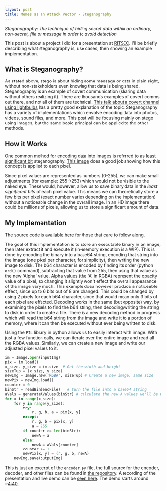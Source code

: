 ```yaml
---
layout: post
title: Memes as an Attack Vector - Steganography
---
```


*Steganography: The technique of hiding secret data within an ordinary, non-secret, file or message in order to avoid detection*  

This post is about a project I did for a presentation at [RITSEC](www.ritsec.club). I'll be briefly describing what steganography is, use cases, then showing an example implementation.  

## What is Steganography? 

As stated above, stego is about hiding some message or data in plain sight, without non-stakeholders even knowing that data is being shared. Steganography is an example of covert communication (sharing data without others realizing it).  There are thousands examples of covert comms out there, and not all of them are technical. [This talk about a covert channel using lightbulbs](https://www.youtube.com/watch?v=5QCOE8R9bxY) has a pretty good explanation of the topic. Steganography has a variety of implementations which envolve encoding data into photos, videos, sound files, and more. This post will be focusing mainly on stego using images, but the same basic principal can be applied to the other methods.  

## How it Works  

One common method for encoding data into images is referred to as [least significant bit](https://pdfs.semanticscholar.org/c07b/e5a1a6f72efcb0d06a642491ee55d6630585.pdf) steganography.  [This image](https://crypto.stackexchange.com/questions/63450/why-doesnt-steganography-increase-the-size-of-an-uncompressed-image) does a good job showing how this concept is applied to each pixel. 

Since pixel values are represented as numbers (0-255), we can make small adjustments (for example: 255->253) which would not be visible to the naked eye.  These would, however, allow us to save binary data in the *least significant bits* of each pixel value.  This means we can theoretically store a few bits per pixel (exact number varies depending on the implementation) without a noticeable change in the overall image.  In an HD image there could be millions of pixels, allowing us to store a significant amount of data.  

## My Implementation 

The source code is [available here](https://github.com/degenerat3/plainsight) for those that care to follow along.  

The goal of this implementation is to store an executable binary in an image, then later extract it and execute it (in-memory execution is a WIP). This is done by encoding the binary into a base64 string, encoding that string into the image (one pixel per character, for simplicity), then writing the new image to disk.  The b64 character is encoded by finding its order (python `ord()` command), subtracting that value from 255, then using that value as the new 'Alpha' value. Alpha values (the 'A' in RGBA) represent the opacity value of a pixel, so changing it slightly won't effect the overall appearance of the image very much. This example does however produce a noticeable effect, since up to 6 bits out of 8 are changed. This could be changed by using 2 pixels for each b64 character, since that would mean only 3 bits of each pixel are effected. Decoding works in the same (but opposite) way, by examining the pixels to find the b64 string, then decoding/writing the string to disk in order to create a file.  There is a new decoding method in progress which will read the b64 string from the image and write it to a portion of memory, where it can then be executed without ever being written to disk.    

Using the `PIL` library in python allows us to easily interact with image.  With just a few function calls, we can iterate over the entire image and read all the RGBA values. Similarly, we can create a new image and write our adjusted pixel values to it.  

```python
im = Image.open(inputImg)
pix = im.load()
x_size, y_size = im.size  # Get the width and height
sizeTup = (x_size, y_size)
newImg = Image.new('RGBA', sizeTup) # Create a new image, same size
newPix = newImg.load()
counter = 0
binStr = readBin(encFile)   # turn the file into a base64 string
aVals = generateAValues(binStr) # calculate the new A values we'll be writing
for x in range(x_size):
    for y in range(y_size):
        try:
            r, g, b, a = pix[x, y]
        except:
            r, g, b = pix[x, y]
            a = 255
        if counter >= len(binStr):
            newA = a
        else:
            newA = aVals[counter]
        counter += 1
        newPix[x, y] = (r, g, b, newA)
    newImg.save(outputImg)
```

This is just an excerpt of the `encoder.py` file, the full source for the encoder, decoder, and other files can be found in [the repository](https://github.com/degenerat3/plainsight). 
A recording of the presentation and live demo can be [seen here](https://www.youtube.com/watch?v=iKUQROblTxo). The demo starts around ~[4:40](https://youtu.be/iKUQROblTxo?t=280).